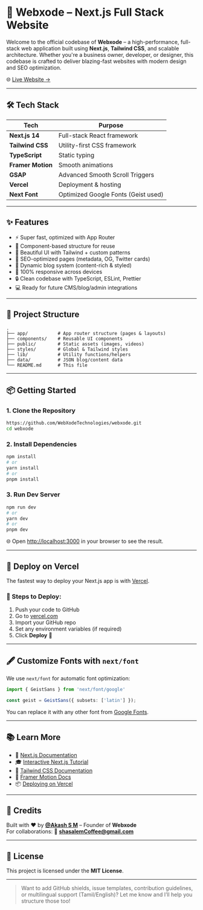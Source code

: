 # 🚀 Webxode – Next.js Full Stack Website

Welcome to the official codebase of **Webxode** – a high-performance, full-stack web application built using **Next.js**, **Tailwind CSS**, and scalable architecture. Whether you're a business owner, developer, or designer, this codebase is crafted to deliver blazing-fast websites with modern design and SEO optimization.

🌐 [Live Website →](https://webxode.vercel.app)

---

## 🛠 Tech Stack

| Tech             | Purpose                                  |
|------------------|-------------------------------------------|
| **Next.js 14**    | Full-stack React framework               |
| **Tailwind CSS**  | Utility-first CSS framework              |
| **TypeScript**    | Static typing                            |
| **Framer Motion** | Smooth animations                        |
| **GSAP**          | Advanced Smooth Scroll Triggers          |
| **Vercel**        | Deployment & hosting                     |
| **Next Font**     | Optimized Google Fonts (Geist used)      |

---

## ✨ Features

- ⚡️ Super fast, optimized with App Router
- 🧩 Component-based structure for reuse
- 🎨 Beautiful UI with Tailwind + custom patterns
- 🧠 SEO-optimized pages (metadata, OG, Twitter cards)
- 💬 Dynamic blog system (content-rich & styled)
- 📱 100% responsive across devices
- 🔒 Clean codebase with TypeScript, ESLint, Prettier
- 💻 Ready for future CMS/blog/admin integrations

---

## 📁 Project Structure

```
.
├── app/           # App router structure (pages & layouts)
├── components/    # Reusable UI components
├── public/        # Static assets (images, videos)
├── styles/        # Global & Tailwind styles
├── lib/           # Utility functions/helpers
├── data/          # JSON blog/content data
└── README.md      # This file
```

---

## 📦 Getting Started

### 1. Clone the Repository

```bash
https://github.com/WebXodeTechnologies/webxode.git
cd webxode
```

### 2. Install Dependencies

```bash
npm install
# or
yarn install
# or
pnpm install
```

### 3. Run Dev Server

```bash
npm run dev
# or
yarn dev
# or
pnpm dev
```

🌐 Open [http://localhost:3000](http://localhost:3000) in your browser to see the result.

---

## 🚀 Deploy on Vercel

The fastest way to deploy your Next.js app is with [Vercel](https://vercel.com).

### 🧾 Steps to Deploy:

1. Push your code to GitHub
2. Go to [vercel.com](https://vercel.com)
3. Import your GitHub repo
4. Set any environment variables (if required)
5. Click **Deploy** 🎉

---

## 🖋 Customize Fonts with `next/font`

We use `next/font` for automatic font optimization:

```ts
import { GeistSans } from 'next/font/google'

const geist = GeistSans({ subsets: ['latin'] });
```

You can replace it with any other font from [Google Fonts](https://fonts.google.com/).

---

## 📚 Learn More

- 📘 [Next.js Documentation](https://nextjs.org/docs)
- 🎓 [Interactive Next.js Tutorial](https://nextjs.org/learn)
- 💅 [Tailwind CSS Documentation](https://tailwindcss.com/docs)
- 🧠 [Framer Motion Docs](https://www.framer.com/motion/)
- 📦 [Deploying on Vercel](https://nextjs.org/docs/app/building-your-application/deploying)

---

## 🙌 Credits

Built with ❤️ by **[@Akash S M](https://github.com/yourusername)** – Founder of **Webxode**  
For collaborations: 📧 **shasalemCoffee@gmail.com**

---

## 📄 License

This project is licensed under the **MIT License**.

---

> Want to add GitHub shields, issue templates, contribution guidelines, or multilingual support (Tamil/English)? Let me know and I’ll help you structure those too!
